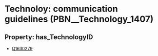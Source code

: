 # Technoloy: __communication guidelines__ (PBN__Technology_1407)

## Property: has_TechnologyID

* [Q1630279](Q1630279)


